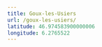 ```yaml
---
title: Goux-les-Usiers
url: /goux-les-usiers/
latitude: 46.974583900000006
longitude: 6.2765522
---
```

